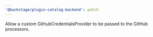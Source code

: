 ```yaml
---
'@backstage/plugin-catalog-backend': patch
---
```


Allow a custom GithubCredentialsProvider to be passed to the GitHub processors.

